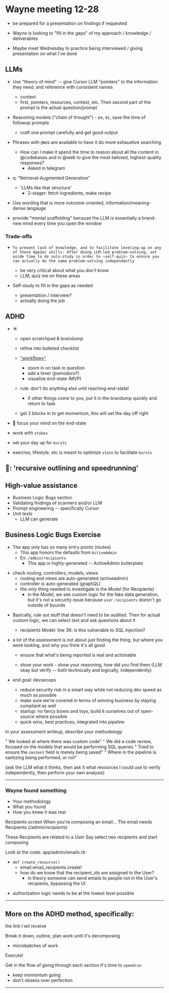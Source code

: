 # Wayne meeting 12-28

- be prepared for a presentation on findings if requested

- Wayne is looking to "fill in the gaps" of my approach / knowledge / deliverables

- Maybe meet Wednesday to practice being interviewed / giving presentation on what I've done


## LLMs
- Use "theory of mind" -- give Cursor LLM "pointers" to the information they need, and reference with consistent names
  + context
  + first, pointers, resources, context, etc. Then second part of the prompt is the actual question/prompt

- Reasoning models ("chain of thought") - ex, `01`, save the time of followup prompts
  + craft one prompt carefully and get good output

- Phrases with `@Web` are available to have it do more exhaustive searching
  + How can I make it spend the time to reason about all the content in @codebases and in @web to give the most-tailored, highest-quality responses?
    - Asked in telegram

- q: "Retrieval-Augmented Generation"
  + 'LLMs like that structure'
    - 2-stager: fetch ingredients, make recipe

- Use wording that is more outcome-oriented, information/meaning-dense langauge

- provide "mental scaffolding" because the LLM is essentially a brand-new mind every time you open the window

### Trade-offs
- `To prevent lack of knowledge, and to facilitate leveling-up on any of these AppSec skills: After doing LLM-led problem-solving, set aside time to do solo-study in order to ~self-quiz~ to ensure you can actually do the same problem-solving independently`
  + be very critical about what you *don't know*
  + LLM, quiz me on these areas

- Self-study to fill in the gaps as needed
  + presentation / interview?
  + actually doing the job


## ADHD
  + ☀️
    + open scratchpad & braindump
    + refine into bulleted checklist
    + ["workflowy"](https://workflowy.com/)
        - zoom in on task in question
        - add a timer (pomodoro?)
        - visualize end-state (MVP)

    + rule: don't do anything else until reaching end-state!
        - if other things come to you, put it in the brandump quickly and return to task
    + get 2 blocks in to get momentum, this will set the day off right

  + 🔑 focus your mind on the end-state

  + work with `stakes`

  + set your day up for `bursts`

  + exercise, lifestyle, etc is meant to optimize `state` to facilitate `bursts`

  🔗: 'recursive outlining and speedrunning'
---


## High-value assistance
- Business Logic Bugs section
- Validating findings of scanners and/or LLM
- Prompt engineering -- specifically Cursor
- Unit tests
  + LLM can generate



## Business Logic Bugs Exercise
- The app only has so many entry points (routes)
  + This app honors the defaults from `ActiveAdmin`
  + Ex. `/admin/recipients`
    - This app is highly-generated -- ActiveAdmin boilerplate

+ check routing, controllers, models, views
  - routing and views are auto-generated (activeadmin)
  - controller is auto-generated (graphQL)
  - the only thing needed to investigate is the Model (for Recipients)
    + in the Model, we see custom logic for the fake data generation, but it's not a security issue because `user.recipients` doesn't go outside of bounds

- Basically, rule out stuff that doesn't need to be audited. Then for actual custom logic, we can select text and ask questions about it
  + recipients Model: line 38: is this vulnerable to SQL injection?


- a lot of the assessment is not about just finding the thing, but where you were looking, and why you think it's all good
  + ensure that what's being reported is real and actionable

  + show your work - show your reasoning, how did you find them (LLM okay but verify -- both technically and logically, independently)

- end goal: devsecops
  + reduce security risk in a smart way while not reducing dev speed as much as possible
  + make sure we're covered in terms of winning business by staying compliant as well
  + startup: no fancy boxes and toys, build it ourselves out of open-source where possible
  + quick wins, best practices, integrated into pipeline


In your assessment writeup, describe your methodology

" We looked at where there was custom code"
" We did a code review, focused on the models that would be performing SQL queries
" Tried to ensure the `content` field is merely being saved" 
" Where in the pipeline is santizing being performed, or not"

(ask the LLM what it thinks, then ask it what resources I could use to verify independently, then perform your own analysis)

---

### Wayne found something
- Your methodology
- What you found
- How you knew it was real


Recipients screen 
When you're composing an email...
The email needs Recipients (/admin/recipients)

These Recipients are related to a User
Say select two recipients and start composing

Look at the code: app/admin/emails.rb
- `def create_resource()`
  + email.email_recipients.create!
  + how do we know that the recipient_ids are assigned to the User?
    - in theory someone can send emails to people not in the User's recipients, bypassing the UI

+ authorization logic needs to be at the lowest level possible


---
## More on the ADHD method, specifically:
the link I wil receive 

Break it down, outline, plan work until it's decomposing
- microbatches of work

Execute!

Get in the flow of going through each section
It's time to `speedrun`
- keep momentum going
- don't obsess over perfection 
---


